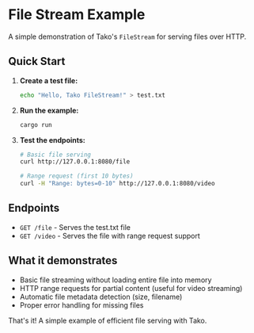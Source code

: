 # File Stream Example

A simple demonstration of Tako's `FileStream` for serving files over HTTP.

## Quick Start

1. **Create a test file:**
   ```bash
   echo "Hello, Tako FileStream!" > test.txt
   ```

2. **Run the example:**
   ```bash
   cargo run
   ```

3. **Test the endpoints:**
   ```bash
   # Basic file serving
   curl http://127.0.0.1:8080/file

   # Range request (first 10 bytes)
   curl -H "Range: bytes=0-10" http://127.0.0.1:8080/video
   ```

## Endpoints

- `GET /file` - Serves the test.txt file
- `GET /video` - Serves the file with range request support

## What it demonstrates

- Basic file streaming without loading entire file into memory
- HTTP range requests for partial content (useful for video streaming)
- Automatic file metadata detection (size, filename)
- Proper error handling for missing files

That's it! A simple example of efficient file serving with Tako.